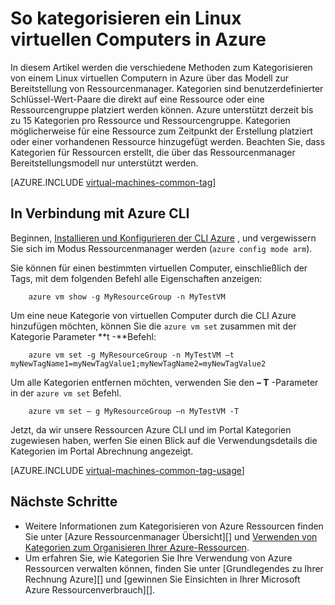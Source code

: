 <properties
   pageTitle="So kategorisieren ein Linux virtuellen Computers | Microsoft Azure"
   description="Erfahren Sie in das Modell zur Bereitstellung von Ressourcenmanager mit Azure erstellten Linux virtuellen Computers zu kategorisieren."
   services="virtual-machines-linux"
   documentationCenter=""
   authors="mmccrory"
   manager="timlt"
   editor="tysonn"
   tags="azure-resource-manager"/>

<tags
   ms.service="virtual-machines-linux"
   ms.devlang="na"
   ms.topic="article"
   ms.tgt_pltfrm="vm-linux"
   ms.workload="infrastructure-services"
   ms.date="07/05/2016"
   ms.author="memccror"/>

# <a name="how-to-tag-a-linux-virtual-machine-in-azure"></a>So kategorisieren ein Linux virtuellen Computers in Azure

In diesem Artikel werden die verschiedene Methoden zum Kategorisieren von einem Linux virtuellen Computern in Azure über das Modell zur Bereitstellung von Ressourcenmanager. Kategorien sind benutzerdefinierter Schlüssel-Wert-Paare die direkt auf eine Ressource oder eine Ressourcengruppe platziert werden können. Azure unterstützt derzeit bis zu 15 Kategorien pro Ressource und Ressourcengruppe. Kategorien möglicherweise für eine Ressource zum Zeitpunkt der Erstellung platziert oder einer vorhandenen Ressource hinzugefügt werden. Beachten Sie, dass Kategorien für Ressourcen erstellt, die über das Ressourcenmanager Bereitstellungsmodell nur unterstützt werden.

[AZURE.INCLUDE [virtual-machines-common-tag](../../includes/virtual-machines-common-tag.md)]

## <a name="tagging-with-azure-cli"></a>In Verbindung mit Azure CLI

Beginnen, [Installieren und Konfigurieren der CLI Azure](../xplat-cli-azure-resource-manager.md) , und vergewissern Sie sich im Modus Ressourcenmanager werden (`azure config mode arm`).

Sie können für einen bestimmten virtuellen Computer, einschließlich der Tags, mit dem folgenden Befehl alle Eigenschaften anzeigen:

        azure vm show -g MyResourceGroup -n MyTestVM

Um eine neue Kategorie von virtuellen Computer durch die CLI Azure hinzufügen möchten, können Sie die `azure vm set` zusammen mit der Kategorie Parameter **t -**Befehl:

        azure vm set -g MyResourceGroup -n MyTestVM –t myNewTagName1=myNewTagValue1;myNewTagName2=myNewTagValue2

Um alle Kategorien entfernen möchten, verwenden Sie den **– T** -Parameter in der `azure vm set` Befehl.

        azure vm set – g MyResourceGroup –n MyTestVM -T


Jetzt, da wir unsere Ressourcen Azure CLI und im Portal Kategorien zugewiesen haben, werfen Sie einen Blick auf die Verwendungsdetails die Kategorien im Portal Abrechnung angezeigt.

[AZURE.INCLUDE [virtual-machines-common-tag-usage](../../includes/virtual-machines-common-tag-usage.md)]

## <a name="next-steps"></a>Nächste Schritte

* Weitere Informationen zum Kategorisieren von Azure Ressourcen finden Sie unter [Azure Ressourcenmanager Übersicht][] und [Verwenden von Kategorien zum Organisieren Ihrer Azure-Ressourcen][].
* Um erfahren Sie, wie Kategorien Sie Ihre Verwendung von Azure Ressourcen verwalten können, finden Sie unter [Grundlegendes zu Ihrer Rechnung Azure][] und [gewinnen Sie Einsichten in Ihrer Microsoft Azure Ressourcenverbrauch][].





[Azure CLI environment]: ./xplat-cli-azure-resource-manager.md
[Azure Ressourcenmanager (Übersicht)]: ../azure-resource-manager/resource-group-overview.md
[Verwenden von Kategorien zum Organisieren Ihrer Azure-Ressourcen]: ../resource-group-using-tags.md
[Grundlegendes zu Ihrer Azure Rechnung]: ../billing/billing-understand-your-bill.md
[Gewinnen Sie einen Einblick in Ihre Microsoft Azure Ressourcenverbrauch]: ../billing-usage-rate-card-overview.md
